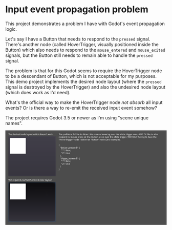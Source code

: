 # Input event propagation problem

This project demonstrates a problem I have with Godot's event propagation logic.

Let's say I have a Button that needs to respond to the `pressed` signal. There's another node (called HoverTrigger, visually positioned inside the Button) which also needs to respond to the `mouse_entered` and `mouse_exited` signals, but the Button still needs to remain able to handle the `pressed` signal.

The problem is that for this Godot seems to require the HoverTrigger node to be a descendant of Button, which is not acceptable for my purposes. This demo project implements the desired node layout (where the `pressed` signal is destroyed by the HoverTrigger) and also the undesired node layout (which does work as I'd need).

What's the official way to make the HoverTrigger node _not absorb_ all input events? Or is there a way to re-emit the received input event somehow?

The project requires Godot 3.5 or newer as I'm using "scene unique names".

![Screenshot](screenshot.png)
